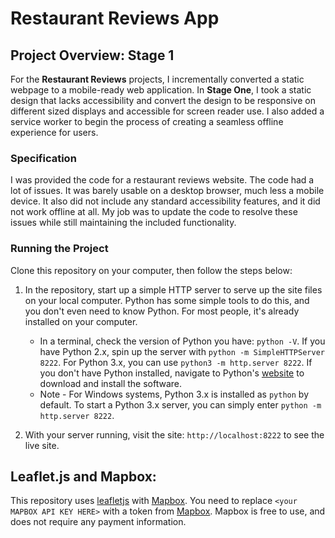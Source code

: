 # Restaurant Reviews App

## Project Overview: Stage 1

For the **Restaurant Reviews** projects, I incrementally converted a static webpage to a mobile-ready web application. In **Stage One**, I took a static design that lacks accessibility and convert the design to be responsive on different sized displays and accessible for screen reader use. I also added a service worker to begin the process of creating a seamless offline experience for users.

### Specification

I was provided the code for a restaurant reviews website. The code had a lot of issues. It was barely usable on a desktop browser, much less a mobile device. It also did not include any standard accessibility features, and it did not work offline at all. My job was to update the code to resolve these issues while still maintaining the included functionality.

### Running the Project

Clone this repository on your computer, then follow the steps below:

1. In the repository, start up a simple HTTP server to serve up the site files on your local computer. Python has some simple tools to do this, and you don't even need to know Python. For most people, it's already installed on your computer.

    * In a terminal, check the version of Python you have: `python -V`. If you have Python 2.x, spin up the server with `python -m SimpleHTTPServer 8222`. For Python 3.x, you can use `python3 -m http.server 8222`. If you don't have Python installed, navigate to Python's [website](https://www.python.org/) to download and install the software.
   * Note -  For Windows systems, Python 3.x is installed as `python` by default. To start a Python 3.x server, you can simply enter `python -m http.server 8222`.

2. With your server running, visit the site: `http://localhost:8222` to see the live site.

## Leaflet.js and Mapbox:

This repository uses [leafletjs](https://leafletjs.com/) with [Mapbox](https://www.mapbox.com/). You need to replace `<your MAPBOX API KEY HERE>` with a token from [Mapbox](https://www.mapbox.com/). Mapbox is free to use, and does not require any payment information.